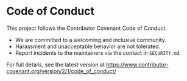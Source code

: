 # Code of Conduct

This project follows the Contributor Covenant Code of Conduct.

- We are committed to a welcoming and inclusive community.
- Harassment and unacceptable behavior are not tolerated.
- Report incidents to the maintainers via the contact in `SECURITY.md`.

For full details, see the latest version at https://www.contributor-covenant.org/version/2/1/code_of_conduct/
